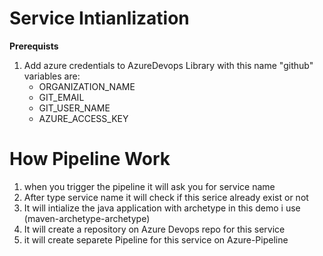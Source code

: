 # Service Intianlization
**Prerequists**
1) Add azure credentials to AzureDevops Library with this name "github"
  variables are: 
   *  ORGANIZATION_NAME
   * GIT_EMAIL
   * GIT_USER_NAME
   * AZURE_ACCESS_KEY
# How Pipeline Work
  1) when you trigger the pipeline it will ask you for service name 
  2) After type service name it will check if this serice already exist or not
  3) It will intialize the java application with archetype in this demo i use (maven-archetype-archetype)
  4) It will create a repository on Azure Devops repo for this service 
  5) it will create separete  Pipeline for this service on Azure-Pipeline